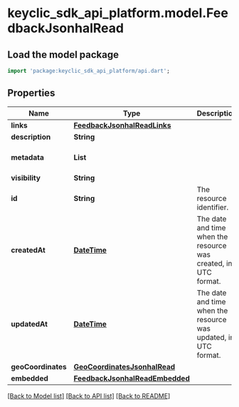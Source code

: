 # keyclic_sdk_api_platform.model.FeedbackJsonhalRead

## Load the model package
```dart
import 'package:keyclic_sdk_api_platform/api.dart';
```

## Properties
Name | Type | Description | Notes
------------ | ------------- | ------------- | -------------
**links** | [**FeedbackJsonhalReadLinks**](FeedbackJsonhalReadLinks.md) |  | [optional] 
**description** | **String** |  | [optional] 
**metadata** | **List<String>** |  | [optional] [default to const []]
**visibility** | **String** |  | 
**id** | **String** | The resource identifier. | [optional] [readonly] 
**createdAt** | [**DateTime**](DateTime.md) | The date and time when the resource was created, in UTC format. | [optional] [readonly] 
**updatedAt** | [**DateTime**](DateTime.md) | The date and time when the resource was updated, in UTC format. | [optional] [readonly] 
**geoCoordinates** | [**GeoCoordinatesJsonhalRead**](GeoCoordinatesJsonhalRead.md) |  | 
**embedded** | [**FeedbackJsonhalReadEmbedded**](FeedbackJsonhalReadEmbedded.md) |  | [optional] 

[[Back to Model list]](../README.md#documentation-for-models) [[Back to API list]](../README.md#documentation-for-api-endpoints) [[Back to README]](../README.md)


